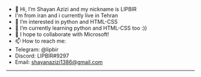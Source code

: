 - 👋 Hi, I’m Shayan Azizi and my nickname is LIPBIR
- I'm from iran and i currently live in Tehran
- 👀 I’m interested in python and HTML-CSS
- 🌱 I’m currently learning python and HTML-CSS too :))
- 💞️ I hope to collaborate with Microsoft!
- 📫 How to reach me:
- Telegram: @lipbir
- Discord: LIPBIR#9297
- Email: shayanazizi1386@gmail.com
<hr>




<!---
shayan-azizi/shayan-azizi is a ✨ special ✨ repository because its `README.md` (this file) appears on your GitHub profile.
You can click the Preview link to take a look at your changes.
--->
